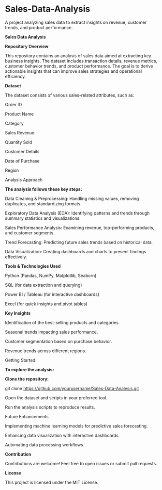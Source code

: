 # Sales-Data-Analysis
A project analyzing sales data to extract insights on revenue, customer trends, and product performance.


**Sales Data Analysis**

**Repository Overview**

This repository contains an analysis of sales data aimed at extracting key business insights. The dataset includes transaction details, revenue metrics, customer behavior trends, and product performance. The goal is to derive actionable insights that can improve sales strategies and operational efficiency.

**Dataset**

The dataset consists of various sales-related attributes, such as:

Order ID

Product Name

Category

Sales Revenue

Quantity Sold

Customer Details

Date of Purchase

Region

Analysis Approach

**The analysis follows these key steps:**

Data Cleaning & Preprocessing: Handling missing values, removing duplicates, and standardizing formats.

Exploratory Data Analysis (EDA): Identifying patterns and trends through summary statistics and visualizations.

Sales Performance Analysis: Examining revenue, top-performing products, and customer segments.

Trend Forecasting: Predicting future sales trends based on historical data.

Data Visualization: Creating dashboards and charts to present findings effectively.

**Tools & Technologies Used**

Python (Pandas, NumPy, Matplotlib, Seaborn)

SQL (for data extraction and querying)

Power BI / Tableau (for interactive dashboards)

Excel (for quick insights and pivot tables)

**Key Insights**

Identification of the best-selling products and categories.

Seasonal trends impacting sales performance.

Customer segmentation based on purchase behavior.

Revenue trends across different regions.

Getting Started

**To explore the analysis:**

**Clone the repository:**

git clone https://github.com/yourusername/Sales-Data-Analysis.git

Open the dataset and scripts in your preferred tool.

Run the analysis scripts to reproduce results.

Future Enhancements

Implementing machine learning models for predictive sales forecasting.

Enhancing data visualization with interactive dashboards.

Automating data processing workflows.

**Contribution**

Contributions are welcome! Feel free to open issues or submit pull requests.

**License**

This project is licensed under the MIT License.


